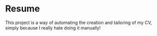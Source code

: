# Resume

This project is a way of automating the creation and tailoring of my CV, simply because I really hate doing it manually!

[//]: # (TODO: everything else)
